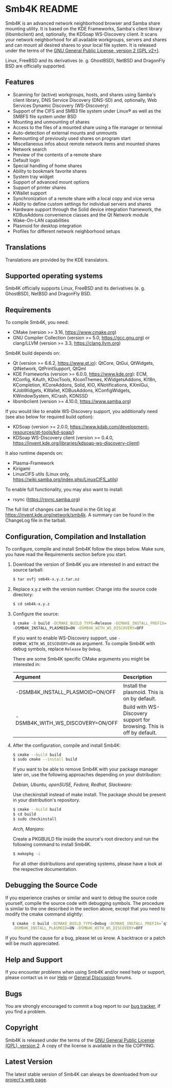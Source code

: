 Smb4K README
============
Smb4K is an advanced network neighborhood browser and Samba share mounting utility. It is based on the KDE Frameworks, Samba's client library (libsmbclient) and, optionally, the KDSoap WS-Discovery client. It scans your network neighborhood for all available workgroups, servers and shares and can mount all desired shares to your local file system. It is released under the terms of the [GNU General Public License, version 2 (GPL v2+)](https://www.gnu.org/licenses/old-licenses/gpl-2.0.html).

Linux, FreeBSD and its derivatives (e. g. GhostBSD), NetBSD and DragonFly BSD are officially supported.


Features
--------
- Scanning for (active) workgroups, hosts, and shares using Samba's client library, DNS Service Discovery (DNS-SD) and, optionally, Web Services Dynamic Discovery (WS-Discovery)
- Support of the CIFS and SMB3 file system under Linux® as well as the SMBFS file system under BSD
- Mounting and unmounting of shares
- Access to the files of a mounted share using a file manager or terminal
- Auto-detection of external mounts and unmounts
- Remounting of previously used shares on program start
- Miscellaneous infos about remote network items and mounted shares
- Network search
- Preview of the contents of a remote share
- Default login
- Special handling of home shares
- Ability to bookmark favorite shares
- System tray widget
- Support of advanced mount options
- Support of printer shares
- KWallet support
- Synchronization of a remote share with a local copy and vice versa
- Ability to define custom settings for individual servers and shares
- Hardware support through the Solid device integration framework, the KDBusAddons convenience classes and the Qt Network module
- Wake-On-LAN capabilities
- Plasmoid for desktop integration
- Profiles for different network neighborhood setups


Translations
------------
Translations are provided by the KDE translators.


Supported operating systems
---------------------------
Smb4K officially supports Linux, FreeBSD and its derivatives (e. g. GhostBSD), NetBSD and DragonFly BSD.


Requirements
------------
To compile Smb4K, you need:
- CMake (version >= 3.16, https://www.cmake.org)
- GNU Compiler Collection (version >= 5.0, https://gcc.gnu.org)
  or clang/LLVM (version >= 3.3, https://clang.llvm.org)

Smb4K build depends on:
- Qt (version >= 6.6.2, https://www.qt.io): QtCore, QtGui, QtWidgets, QtNetwork, QtPrintSupport, QtQml
- KDE Frameworks (version >= 6.0.0, https://www.kde.org): ECM, KConfig, KAuth, KDocTools, KIconThemes, KWidgetsAddons, KI18n, KCompletion, KCoreAddons, Solid, KIO, KNotifications, KXmlGui, KJobWidgets, KWallet, KDBusAddons, KConfigWidgets, KWindowSystem, KCrash, KDNSSD
- libsmbclient (version >= 4.10.0, https://www.samba.org)

If you would like to enable WS-Discovery support, you additionally need (see also below for required build option):
- KDSoap (version >= 2.0.0, https://www.kdab.com/development-resources/qt-tools/kd-soap/)
- KDSoap WS-Discovery client (version >= 0.4.0, https://invent.kde.org/libraries/kdsoap-ws-discovery-client)

It also runtime depends on:
- Plasma-Framework
- Kirigami
- LinuxCIFS utils (Linux only, https://wiki.samba.org/index.php/LinuxCIFS_utils)

To enable full functionality, you may also want to install:
- rsync (https://rsync.samba.org)

The full list of changes can be found in the Git log at https://invent.kde.org/network/smb4k. A summary can be found in the ChangeLog file in the tarball.


Configuration, Compilation and Installation
-------------------------------------------
To configure, compile and install Smb4K follow the steps below. Make sure, you have read the Requirements section before you start.

1. Download the version of Smb4K you are interested in and extract the source tarball:
   ``` bash
   $ tar xvfj smb4k-x.y.z.tar.xz
   ```
2. Replace x.y.z with the version number. Change into the source code directory:
   ``` bash
   $ cd smb4k-x.y.z
   ```
3. Configure the source:

   ``` bash
   $ cmake -B build -DCMAKE_BUILD_TYPE=Release -DCMAKE_INSTALL_PREFIX=`qtpaths --install-prefix` \
   -DSMB4K_INSTALL_PLASMOID=ON -DSMB4K_WITH_WS_DISCOVERY=OFF
   ```

   If you want to enable WS-Discovery support, use `-DSMB4K_WITH_WS_DISCOVERY=ON` as argument. To compile Smb4K with debug symbols, replace `Release` by `Debug`. 

   There are some Smb4K specific CMake arguments you might be interested in:
   
   | Argument                                                          | Description                                                         |
   |:--------------------------------------------------------------|:---------------------------------------------------------------|
   | -DSMB4K_INSTALL_PLASMOID=ON/OFF     | Install the plasmoid. This is on by default.   |
   | -DSMB4K_WITH_WS_DISCOVERY=ON/OFF  | Build with WS-Discovery support for browsing. This is off by default. |

4. After the configuration, compile and install Smb4K:
   ``` bash
   $ cmake --build build
   $ sudo cmake --install build
   ```
   If you want to be able to remove Smb4K with your package manager later on, use the following approaches depending on your distribution:
   
     <em>Debian, Ubuntu, openSUSE, Fedora, Redhat, Slackware:</em>

     Use checkinstall instead of make install. The package should be present in your distribution's repository.
      ``` bash
      $ cmake --build build
      $ cd build
      $ sudo checkinstall
      ```

     <em>Arch, Manjaro:</em>

     Create a PKGBUILD file inside the source's root directory and run the following command to install Smb4K.
     ``` bash
     $ makepkg -i
     ```
      
   For all other distributions and operating systems, please have a look at the respective documentation.


Debugging the Source Code
-------------------------
If you experience crashes or similar and want to debug the source code yourself, compile the source code with debugging symbols. The procedure is similar to the one described in the section above, except that you need to modify the cmake command slightly:

``` bash
   $ cmake -B build -DCMAKE_BUILD_TYPE=Debug -DCMAKE_INSTALL_PREFIX=`qtpaths --install-prefix` \
   -DSMB4K_INSTALL_PLASMOID=ON -DSMB4K_WITH_WS_DISCOVERY=OFF
```

If you found the cause for a bug, please let us know. A backtrace or a patch will be much appreciated.


Help and Support
----------------
If you encounter problems when using Smb4K and/or need help or support, please contact us in our [Help](https://sourceforge.net/p/smb4k/discussion/help/) or [General Discussion](https://sourceforge.net/p/smb4k/discussion/general/) forums.


Bugs
----
You are strongly encouraged to commit a bug report to our [bug tracker](https://bugs.kde.org/enter_bug.cgi?product=Smb4k&format=guided), if you find a problem.


Copyright
---------
Smb4K is released under the terms of the [GNU General Public License (GPL), version 2](https://www.gnu.org/licenses/old-licenses/gpl-2.0.html). A copy of the license is available in the file COPYING.


Latest Version
--------------
The latest stable version of Smb4K can always be downloaded from our [project's web page](https://sourceforge.net/projects/smb4k/files/latest/download).

